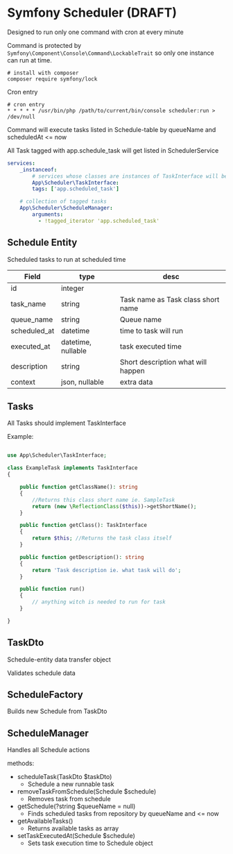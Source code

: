 # Symfony Scheduler (DRAFT)

Designed to run only one command with cron at every minute

Command is protected by `Symfony\Component\Console\Command\LockableTrait` so only one instance can run at time.

```
# install with composer
composer require symfony/lock
```

Cron entry

```
# cron entry
* * * * * /usr/bin/php /path/to/current/bin/console scheduler:run > /dev/null
```

Command will execute tasks listed in Schedule-table by queueName and scheduledAt <= now


All Task tagged with app.schedule_task will get listed in SchedulerService
```yaml
services:
    _instanceof:
        # services whose classes are instances of TaskInterface will be tagged automatically
        App\Scheduler\TaskInterface:
        tags: ['app.scheduled_task']

    # collection of tagged tasks
    App\Scheduler\ScheduleManager:
        arguments:
          - !tagged_iterator 'app.scheduled_task'
```
## Schedule Entity

Scheduled tasks to run at scheduled time

| Field | type | desc |
|----|----|----|
| id | integer | |
| task_name | string | Task name as Task class short name |
| queue_name | string | Queue name |
| scheduled_at | datetime | time to task will run |
| executed_at | datetime, nullable | task executed time |
| description | string | Short description what will happen |
| context | json, nullable | extra data |

## Tasks

All Tasks should implement TaskInterface

Example:

```php

use App\Scheduler\TaskInterface;

class ExampleTask implements TaskInterface
{

    public function getClassName(): string
    {
        //Returns this class short name ie. SampleTask
        return (new \ReflectionClass($this))->getShortName();
    }

    public function getClass(): TaskInterface
    {
        return $this; //Returns the task class itself
    }

    public function getDescription(): string
    {
        return 'Task description ie. what task will do';
    }

    public function run()
    {
        // anything witch is needed to run for task
    }

}
```

## TaskDto

Schedule-entity data transfer object

Validates schedule data

## ScheduleFactory

Builds new Schedule from TaskDto

## ScheduleManager

Handles all Schedule actions 

methods:

- scheduleTask(TaskDto $taskDto)
  - Schedule a new runnable task
- removeTaskFromSchedule(Schedule $schedule)
  - Removes task from schedule
- getSchedule(?string $queueName = null)
  - Finds scheduled tasks from repository by queueName and <= now
- getAvailableTasks()
  - Returns available tasks as array
- setTaskExecutedAt(Schedule $schedule)
  - Sets task execution time to Schedule object

